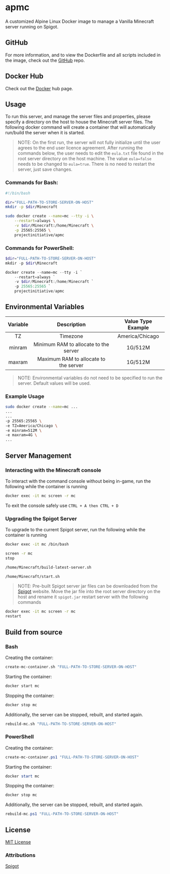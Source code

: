 # apmc
A customized Alpine Linux Docker image to manage a Vanilla Minecraft server running on Spigot.

## GitHub
For more information, and to view the Dockerfile and all scripts included in the image, check out the [GitHub](https://github.com/ProjectInitiative/apmc) repo.

## Docker Hub
Check out the [Docker](https://hub.docker.com/r/projectinitiative/apmc) hub page.

## Usage

To run this server, and manage the server files and properties, please specify a directory on the host to house the Minecraft server files. The following docker command will create a container that will automatically run/build the server when it is started.

> NOTE: On the first run, the server will not fully initialize until the user agrees to the end user licence agreement. After running the commands below, the user needs to edit the `eula.txt` file found in the root server directory on the host machine. The value `eula=false` needs to be changed to `eula=true`. There is no need to restart the server, just save changes.

### Commands for Bash:

```bash
#!/bin/bash

dir="FULL-PATH-TO-STORE-SERVER-ON-HOST" 
mkdir -p $dir/Minecraft

sudo docker create --name=mc --tty -i \
	--restart=always \
	-v $dir/Minecraft:/home/Minecraft \
	-p 25565:25565 \
	projectinitiative/apmc
```

### Commands for PowerShell:

```PowerShell
$dir="FULL-PATH-TO-STORE-SERVER-ON-HOST" 
mkdir -p $dir\Minecraft

docker create --name=mc --tty -i `
	--restart=always `
	-v $dir/Minecraft:/home/Minecraft `
	-p 25565:25565 `
	projectinitiative/apmc
```

## Environmental Variables

| Variable |              Description              | Value Type Example |
| :------: | :-----------------------------------: | :----------------: |
|    TZ    |               Timezone                |  America/Chicago   |
|  minram  | Minimum RAM to allocate to the server |      1G/512M       |
|  maxram  | Maximum RAM to allocate to the server |      1G/512M       |

> NOTE: Environmental variables do not need to be specified to run the server. Default values will be used. 

### Example Usage

```bash
sudo docker create --name=mc ...
...
...
-p 25565:25565 \
-e TZ=America/Chicago \
-e minram=512M \
-e maxram=4G \
...
```

## Server Management

### Interacting with the Minecraft console

To interact with the command console without being in-game, run the following while the container is running

```bash 
docker exec -it mc screen -r mc 
```

To exit the console safely use `CTRL + A then CTRL + D`

### Upgrading the Spigot Server

To upgrade to the current Spigot server, run the following while the container is running

```bash
docker exec -it mc /bin/bash

screen -r mc 
stop

/home/Minecraft/build-latest-server.sh

/home/Minecraft/start.sh
```

> NOTE: Pre-built Spigot server jar files can be downloaded from the [Spigot](https://getbukkit.org/download/spigot) website. Move the jar file into the root server directory on the host and rename it `spigot.jar` restart server with the following commands
```bash
docker exec -it mc screen -r mc 
restart
```

## Build from source

### Bash

Creating the container:

```bash
create-mc-container.sh "FULL-PATH-TO-STORE-SERVER-ON-HOST"
```

Starting the container:

```bash
docker start mc
```

Stopping the container:

```bash
docker stop mc
```

Additionally, the server can be stopped, rebuilt, and started again.

```bash
rebuild-mc.sh "FULL-PATH-TO-STORE-SERVER-ON-HOST"
```

### PowerShell

Creating the container:

```PowerShell
create-mc-container.ps1 "FULL-PATH-TO-STORE-SERVER-ON-HOST"
```

Starting the container:

```PowerShell
docker start mc
```

Stopping the container:

```PowerShell
docker stop mc
```

Additionally, the server can be stopped, rebuilt, and started again.

```PowerShell
rebuild-mc.ps1 "FULL-PATH-TO-STORE-SERVER-ON-HOST"
```


## License

[MIT License](https://github.com/ProjectInitiative/apmc/LICENSE)

### Attributions

[Spigot](https://www.spigotmc.org/wiki/public-license/)